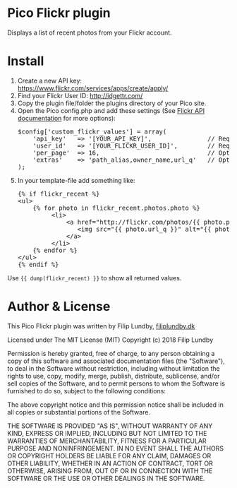 # Pico Flickr plugin

Displays a list of recent photos from your Flickr account.


# Install

1. Create a new API key: https://www.flickr.com/services/apps/create/apply/
2. Find your Flickr User ID: http://idgettr.com/
3. Copy the plugin file/folder the plugins directory of your Pico site.
4. Open the Pico config.php and add these settings (See [Flickr API documentation](https://www.flickr.com/services/api/flickr.photos.search.html) for more options):
   <pre>$config['custom_flickr_values'] = array(
       'api_key'   => '[YOUR_API_KEY]',               // Required
       'user_id'   => '[YOUR_FLICKR_USER_ID]',        // Required
       'per_page'  => 16,                             // Optional
       'extras'    => 'path_alias,owner_name,url_q'   // Optional
   );</pre>
5. In your template-file add something like:
   <pre>{% if flickr_recent %}
   &lt;ul&gt;
       {% for photo in flickr_recent.photos.photo %}
            &lt;li&gt;
                &lt;a href="http://flickr.com/photos/{{ photo.pathalias }}/{{ photo.id }}"&gt;
                   &lt;img src="{{ photo.url_q }}" alt="{{ photo.title }}" /&gt;
                &lt;/a&gt;
            &lt;/li&gt;
       {% endfor %}
   &lt;/ul&gt;
   {% endif %}</pre>

Use <code>{{ dump(flickr_recent) }}</code> to show all returned values.

    
# Author & License

This Pico Flickr plugin was written by Filip Lundby, [filiplundby.dk](http://filiplundby.dk)

Licensed under The MIT License (MIT)
Copyright (c) 2018 Filip Lundby

Permission is hereby granted, free of charge, to any person obtaining a copy of this software and associated documentation files (the "Software"), to deal in the Software without restriction, including without limitation the rights to use, copy, modify, merge, publish, distribute, sublicense, and/or sell copies of the Software, and to permit persons to whom the Software is furnished to do so, subject to the following conditions:

The above copyright notice and this permission notice shall be included in all copies or substantial portions of the Software.

THE SOFTWARE IS PROVIDED "AS IS", WITHOUT WARRANTY OF ANY KIND, EXPRESS OR IMPLIED, INCLUDING BUT NOT LIMITED TO THE WARRANTIES OF MERCHANTABILITY, FITNESS FOR A PARTICULAR PURPOSE AND NONINFRINGEMENT. IN NO EVENT SHALL THE AUTHORS OR COPYRIGHT HOLDERS BE LIABLE FOR ANY CLAIM, DAMAGES OR OTHER LIABILITY, WHETHER IN AN ACTION OF CONTRACT, TORT OR OTHERWISE, ARISING FROM, OUT OF OR IN CONNECTION WITH THE SOFTWARE OR THE USE OR OTHER DEALINGS IN THE SOFTWARE.
